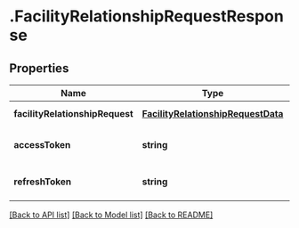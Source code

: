 # .FacilityRelationshipRequestResponse

## Properties

Name | Type | Description | Notes
------------ | ------------- | ------------- | -------------
**facilityRelationshipRequest** | [**FacilityRelationshipRequestData**](FacilityRelationshipRequestData.md) |  | [default to undefined]
**accessToken** | **string** |  | [optional] [default to undefined]
**refreshToken** | **string** |  | [optional] [default to undefined]


[[Back to API list]](../README.md#documentation-for-api-endpoints) [[Back to Model list]](../README.md#documentation-for-models) [[Back to README]](../README.md)

